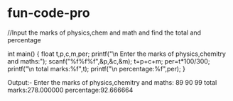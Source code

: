 # fun-code-pro
//Input the marks of physics,chem and math and find the total and percentage

int main()
{
    float t,p,c,m,per;
    printf("\n Enter the marks of physics,chemitry and maths:");
    scanf("%f%f%f",&p,&c,&m);
    t=p+c+m;
    per=t*100/300;
    printf("\n total marks:%f",t);
    printf("\n percentage:%f",per);
}

Output:-
Enter the marks of physics,chemitry and maths:
89
90
99
 total marks:278.000000
 percentage:92.666664
